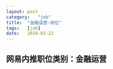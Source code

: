 ```yaml
---
layout:	post
category:	"job"
title:	"金融运营-岗位"
tags:	[job]
date:	2018-03-22
---
```

## 网易内推职位类别：金融运营
